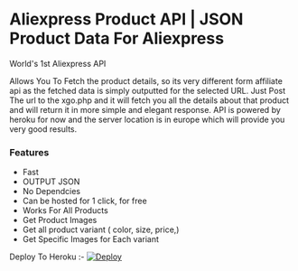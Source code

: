 # Aliexpress Product API | JSON Product Data For Aliexpress 
World's 1st Aliexpress API 

Allows You To Fetch the product details, so its very different form affiliate api as the fetched data is simply outputted for the selected URL. Just Post The url to the xgo.php and it will fetch you all the details about that product and will return it in more simple and elegant response. API is powered by heroku for now and the server location is in europe which will provide you very good results.

### Features

 - Fast
 - OUTPUT JSON
 - No Dependcies 
 - Can be hosted for 1 click, for free
 - Works For All Products
 - Get Product Images
 - Get all product variant ( color, size, price,)
 - Get Specific Images for Each variant 



Deploy To Heroku :-
<a href="https://heroku.com/deploy">
  <img src="https://www.herokucdn.com/deploy/button.svg" alt="Deploy">
</a>
